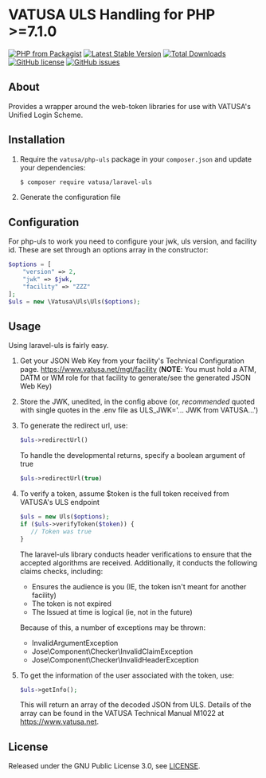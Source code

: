 # VATUSA ULS Handling for PHP >=7.1.0

[![PHP from Packagist](https://img.shields.io/packagist/php-v/vatusa/laravel-uls.svg?style=flat-square)]()
[![Latest Stable Version](https://poser.pugx.org/vatusa/laravel-uls/v/stable?format=flat-square)](https://packagist.org/packages/vatusa/laravel-uls)
[![Total Downloads](https://poser.pugx.org/vatusa/laravel-uls/downloads?format=flat-square)](https://packagist.org/packages/vatusa/laravel-uls)
[![GitHub license](https://img.shields.io/github/license/vatusa/laravel-uls.svg?style=flat-square)](https://github.com/VATUSA/laravel-uls/blob/master/LICENSE)
[![GitHub issues](https://img.shields.io/github/issues/vatusa/laravel-uls.svg?style=flat-square)](https://github.com/vatusa/laravel-uls/issues)

## About

Provides a wrapper around the web-token libraries for use with VATUSA's Unified Login Scheme.

## Installation

1. Require the `vatusa/php-uls` package in your `composer.json` and update your dependencies:
    ```sh
    $ composer require vatusa/laravel-uls
    ```
2. Generate the configuration file
    

## Configuration

For php-uls to work you need to configure your jwk, uls version, and facility id. These are set through an options array in the constructor:
```php
$options = [
    "version" => 2,
    "jwk" => $jwk,
    "facility" => "ZZZ"
];
$uls = new \Vatusa\Uls\Uls($options);
```

## Usage

Using laravel-uls is fairly easy.

1. Get your JSON Web Key from your facility's Technical Configuration page.  https://www.vatusa.net/mgt/facility (**NOTE**: You must hold a ATM, DATM or WM role for that facility to generate/see the generated JSON Web Key)
2. Store the JWK, unedited, in the config above (or, *recommended* quoted with single quotes in the .env file as ULS_JWK='... JWK from VATUSA...')
3. To generate the redirect url, use:
    ```php
    $uls->redirectUrl()
    ```
    To handle the developmental returns, specify a boolean argument of true
    ```php
    $uls->redirectUrl(true)
    ```
4. To verify a token, assume $token is the full token received from VATUSA's ULS endpoint
    ```php
    $uls = new Uls($options);
    if ($uls->verifyToken($token)) {
       // Token was true
    }
    ```
    
    The laravel-uls library conducts header verifications to ensure that the accepted algorithms
    are received.  Additionally, it conducts the following claims checks, including:
    * Ensures the audience is you (IE, the token isn't meant for another facility)
    * The token is not expired
    * The Issued at time is logical (ie, not in the future)
    
    Because of this, a number of exceptions may be thrown:
    * InvalidArgumentException
    * Jose\Component\Checker\InvalidClaimException
    * Jose\Component\Checker\InvalidHeaderException
    
5. To get the information of the user associated with the token, use:
    ```php
    $uls->getInfo();
    ```
    This will return an array of the decoded JSON from ULS.  Details of the array can be found in
    the VATUSA Technical Manual M1022 at https://www.vatusa.net.
    
## License

Released under the GNU Public License 3.0, see [LICENSE](LICENSE).
